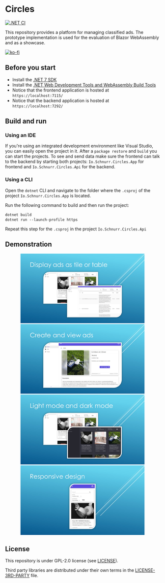 # Circles

[![.NET CI](https://github.com/samuelschnurr/circles/actions/workflows/dotnet.yml/badge.svg)](https://github.com/samuelschnurr/circles/actions/workflows/dotnet.yml)

This repository provides a platform for managing classified ads. The prototype implementation is used for the evaluation of Blazor WebAssembly and as a showcase.

[![ko-fi](https://ko-fi.com/img/githubbutton_sm.svg)](https://ko-fi.com/V7V3WX3OK)

## Before you start
  - Install the <a href="https://dotnet.microsoft.com/download/dotnet/7.0">.NET 7 SDK</a>
  - Install the <a href="https://dotnet.microsoft.com/en-us/learn/aspnet/blazor-tutorial/install">.NET Web Development Tools and WebAssembly Build Tools</a>
  - Notice that the frontend application is hosted at `https://localhost:7115/`
  - Notice that the backend application is hosted at `https://localhost:7292/`

## Build and run


### Using an IDE

If you're using an integrated development environment like Visual Studio, you can easily open the project in it.
After a `package restore` and `build` you can start the projects. To see and send data make sure the frontend can talk to the backend by starting both projects: `Io.Schnurr.Circles.App` for frontend and `Io.Schnurr.Circles.Api` for the backend.

### Using a CLI

Open the `dotnet` CLI and navigate to the folder where the `.csproj` of the project `Io.Schnurr.Circles.App` is located.

Run the following command to build and then run the project:

```
dotnet build
dotnet run --launch-profile https
```

Repeat this step for the `.csproj` in the project `Io.Schnurr.Circles.Api`

## Demonstration

<p align="center">
<img alt="Two images, one shows the overview of the platform where the records are displayed as tiles and one shows the records as table records." src="https://github.com/samuelschnurr/circles/blob/main/Docs/TileViewTableView-WithLayout.jpg" style="width:80%" />

<img alt="Image of the detail view of a record of the platform. It shows the image of a drone and corresponding seller data like price, condition and a description." src="https://github.com/samuelschnurr/circles/blob/main/Docs/DetailView-WithLayout.jpg" style="width:80%" />

<img alt="Two images, one shows the platform in light mode and one in dark mode." src="https://github.com/samuelschnurr/circles/blob/main/Docs/LightModeDarkMode-WithLayout.jpg" style="width:80%" />

<img alt="Shows the platform in mobile view to demonstrate responsiveness" src="https://github.com/samuelschnurr/circles/blob/main/Docs/ResponsiveDesign-WithLayout.jpg" style="width:80%" />

</p>

## License

This repository is under GPL-2.0 license (see <a href="https://github.com/samuelschnurr/circles/blob/main/LICENSE">LICENSE</a>).

Third party libraries are distributed under their own terms in the <a href="https://github.com/samuelschnurr/circles/blob/main/LICENSE-3RD-PARTY">LICENSE-3RD-PARTY</a> file.
